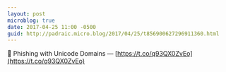 ```yaml
---
layout: post
microblog: true
date: 2017-04-25 11:00 -0500
guid: http://padraic.micro.blog/2017/04/25/t856900627296911360.html
---
```

🔗 Phishing with Unicode Domains — [https://t.co/q93QX0ZvEo](https://t.co/q93QX0ZvEo)
